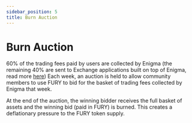 ```yaml
---
sidebar_position: 5
title: Burn Auction
---
```

<!--
order: 5
title: Burn Auction
-->

# Burn Auction

60% of the trading fees paid by users are collected by Enigma (the remaining 40% are sent to Exchange applications built on top of Enigma, read more [here](../../develop/guides/exchange/index.md)) Each week, an auction is held to allow community members to use FURY to bid for the basket of trading fees collected by Enigma that week. 

At the end of the auction, the winning bidder receives the full basket of assets and the winning bid (paid  in FURY) is burned. This creates a deflationary pressure to the FURY token supply.
